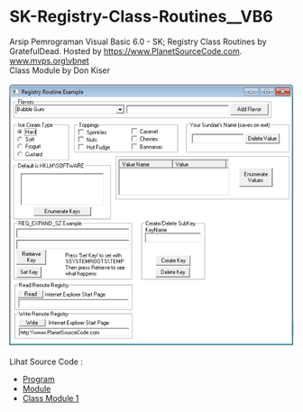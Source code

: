 # SK-Registry-Class-Routines__VB6
Arsip Pemrograman Visual Basic 6.0 - SK; Registry Class Routines by GratefulDead. Hosted by https://www.PlanetSourceCode.com. www.mvps.org\vbnet
<br>Class Module by Don Kiser<br><br>
<img src="https://github.com/RizkyKhapidsyah/SK-Registry-Class-Routines__VB6/blob/main/result/001.PNG"><br><br>
Lihat Source Code : <br>
- <a href="https://github.com/RizkyKhapidsyah/SK-Registry-Class-Routines__VB6/blob/main/Form1.frm">Program</a><br>
- <a href="https://github.com/RizkyKhapidsyah/SK-Registry-Class-Routines__VB6/blob/main/modComputerBrowse.bas">Module</a><br>
- <a href="https://github.com/RizkyKhapidsyah/SK-Registry-Class-Routines__VB6/blob/main/RegistryRoutines.cls">Class Module 1</a>
